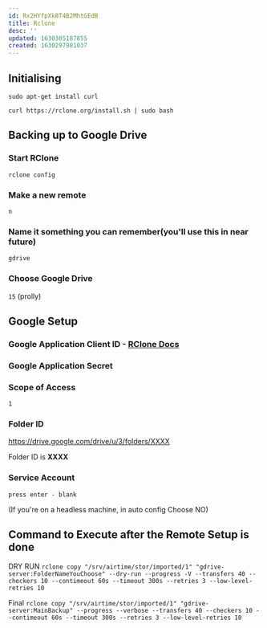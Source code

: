 ```yaml
---
id: Rx2HYfpXk8T4B2MhtGEdB
title: Rclone
desc: ''
updated: 1630305187855
created: 1630297981037
---
```


## Initialising

`sudo apt-get install curl`  

`curl https://rclone.org/install.sh | sudo bash`

## Backing up to Google Drive

### Start RClone

`rclone config`

### Make a new remote

`n`

### Name it something you can remember(you'll use this in near future)

`gdrive`

### Choose Google Drive

`15` (prolly)


## Google Setup

### Google Application Client ID - [RClone Docs](https://rclone.org/drive/#making-your-own-client-id)

### Google Application Secret 

### Scope of Access

`1`

### Folder ID

https://drive.google.com/drive/u/3/folders/XXXX 

Folder ID is **XXXX**

### Service Account
` press enter - blank `

(If you're on a headless machine, in auto config Choose NO)


## Command to Execute after the Remote Setup is done

DRY RUN
`rclone copy "/srv/airtime/stor/imported/1" "gdrive-server:FolderNameYouChoose" --dry-run --progress -V --transfers 40 --checkers 10 --contimeout 60s --timeout 300s --retries 3 --low-level-retries 10`

Final
`rclone copy "/srv/airtime/stor/imported/1" "gdrive-server:MainBackup" --progress --verbose --transfers 40 --checkers 10 --contimeout 60s --timeout 300s --retries 3 --low-level-retries 10`